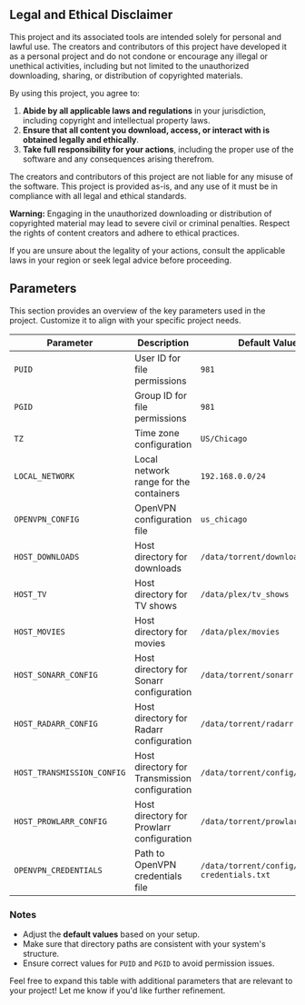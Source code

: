 
## Legal and Ethical Disclaimer

This project and its associated tools are intended solely for personal and lawful use. The creators and contributors of this project have developed it as a personal project and do not condone or encourage any illegal or unethical activities, including but not limited to the unauthorized downloading, sharing, or distribution of copyrighted materials.

By using this project, you agree to:

1. **Abide by all applicable laws and regulations** in your jurisdiction, including copyright and intellectual property laws.
2. **Ensure that all content you download, access, or interact with is obtained legally and ethically**.
3. **Take full responsibility for your actions**, including the proper use of the software and any consequences arising therefrom.

The creators and contributors of this project are not liable for any misuse of the software. This project is provided as-is, and any use of it must be in compliance with all legal and ethical standards.

**Warning:** Engaging in the unauthorized downloading or distribution of copyrighted material may lead to severe civil or criminal penalties. Respect the rights of content creators and adhere to ethical practices.

If you are unsure about the legality of your actions, consult the applicable laws in your region or seek legal advice before proceeding.

## Parameters


This section provides an overview of the key parameters used in the project. Customize it to align with your specific project needs.

| Parameter                | Description                                                  | Default Value         |
|--------------------------|--------------------------------------------------------------|-----------------------|
| `PUID`                  | User ID for file permissions                                  | `981`                 |
| `PGID`                  | Group ID for file permissions                                 | `981`                 |
| `TZ`                    | Time zone configuration                                      | `US/Chicago`          |
| `LOCAL_NETWORK`         | Local network range for the containers                       | `192.168.0.0/24`      |
| `OPENVPN_CONFIG`        | OpenVPN configuration file                                   | `us_chicago`          |
| `HOST_DOWNLOADS`        | Host directory for downloads                                 | `/data/torrent/downloads` |
| `HOST_TV`               | Host directory for TV shows                                  | `/data/plex/tv_shows` |
| `HOST_MOVIES`           | Host directory for movies                                    | `/data/plex/movies`   |
| `HOST_SONARR_CONFIG`    | Host directory for Sonarr configuration                      | `/data/torrent/sonarr` |
| `HOST_RADARR_CONFIG`    | Host directory for Radarr configuration                      | `/data/torrent/radarr` |
| `HOST_TRANSMISSION_CONFIG` | Host directory for Transmission configuration              | `/data/torrent/config/works` |
| `HOST_PROWLARR_CONFIG`  | Host directory for Prowlarr configuration                    | `/data/torrent/prowlarr` |
| `OPENVPN_CREDENTIALS`   | Path to OpenVPN credentials file                             | `/data/torrent/config/openvpn-credentials.txt` |

### Notes
- Adjust the **default values** based on your setup.
- Make sure that directory paths are consistent with your system's structure.
- Ensure correct values for `PUID` and `PGID` to avoid permission issues.

Feel free to expand this table with additional parameters that are relevant to your project! Let me know if you'd like further refinement.